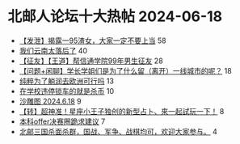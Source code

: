 # 北邮人论坛十大热帖 2024-06-18

- [【发泄】揭露一95渣女，大家一定不要上当](https://bbs.byr.cn/article/Feeling/3208003) 58
- [我们云南太落后了](https://bbs.byr.cn/article/Picture/3364440) 40
- [【征友】【王道】帮信通学院99年男生征友](https://bbs.byr.cn/article/Friends/2054226) 28
- [【问题+闲聊】学长学姐们是为了什么留（离开）一线城市的呢？](https://bbs.byr.cn/article/WorkLife/1216208) 18
- [纯粹为了躺润去欧洲可行吗](https://bbs.byr.cn/article/GoAbroad/397759) 13
- [在学校违停锁车的就是杀币](https://bbs.byr.cn/article/Talking/6420051) 10
- [沙雕图 2024.6.18](https://bbs.byr.cn/article/Joke/731280) 9
- [【转】超神准！星座小王子独创的新型占卜、來一起試玩一下！](https://bbs.byr.cn/article/Constellations/326533) 8
- [本科offer决赛圈跪求建议](https://bbs.byr.cn/article/Job/2212980) 7
- [北邮三国杀面杀群，国战、军争、战棋均可，欢迎大家参与。](https://bbs.byr.cn/article/KillBar/162073) 4


